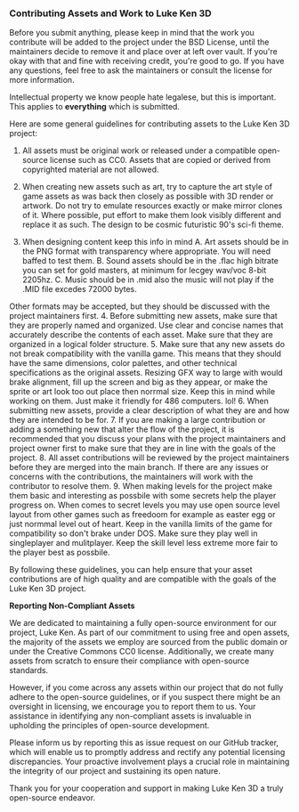 ### Contributing Assets and Work to Luke Ken 3D 

Before you submit anything, please keep in mind that the work you contribute will be added to the project under the BSD License, until the maintainers decide to remove it and place over at left over vault. If you're okay with that and fine with receiving credit, you're good to go. If you have any questions, feel free to ask the maintainers or consult the license for more information. 

Intellectual property we know people hate legalese, but this is important. This applies to
**everything** which is submitted.

Here are some general guidelines for contributing assets to the Luke Ken 3D project:

1. All assets must be original work or released under a compatible open-source license such as CC0. Assets that are copied or derived from copyrighted material are not allowed.
2. When creating new assets such as art, try to capture the art style of game assets as was back then closely as possible with 3D render or artwork. Do not try to emulate resources exactly or make mirror clones of it. Where possible, put effort to make them look visibly different and replace it as such. The design to be cosmic futuristic 90's sci-fi theme.

3. When designing content keep this info in mind 
A. Art assets should be in the PNG format with transparency where appropriate. You will need baffed to test them.
B. Sound assets should be in the .flac high bitrate you can set for gold masters, at minimum for lecgey wav/voc 8-bit 2205hz. 
C. Music should be in .mid also the music will not play if the .MID file excedes 72000 bytes.

Other formats may be accepted, but they should be discussed with the project maintainers first.
4. Before submitting new assets, make sure that they are properly named and organized. Use clear and concise names that accurately describe the contents of each asset. Make sure that they are organized in a logical folder structure.
5. Make sure that any new assets do not break compatibility with the vanilla game. This means that they should have the same dimensions, color palettes, and other technical specifications as the original assets. Resizing GFX way to large with would brake alignment, fill up the screen and big as they appear, or make the sprite or art look too out place then norrmal size. Keep this in mind while working on them. Just make it friendly for 486 computers. lol!
6. When submitting new assets, provide a clear description of what they are and how they are intended to be for. 
7. If you are making a large contribution or adding a something new that alter the flow of the project, it is recommended that you discuss your plans with the project maintainers and project owner first to make sure that they are in line with the goals of the project. 
8. All asset contributions will be reviewed by the project maintainers before they are merged into the main branch. If there are any issues or concerns with the contributions, the maintainers will work with the contributor to resolve them.
9. When making levels for the project make them basic and interesting as possbile with some secrets help the player progress on. When comes to secret levels you may use open source level layout from other games such as freedoom for example as easter egg or just normmal level out of heart. Keep in the vanilla limits of the game for compatibility so don't brake under DOS. Make sure they play well in singleplayer and mulitplayer. Keep the skill level less extreme more fair to the player best as possbile. 

By following these guidelines, you can help ensure that your asset contributions are of high quality and are compatible with the goals of the Luke Ken 3D project.

**Reporting Non-Compliant Assets**

We are dedicated to maintaining a fully open-source environment for our project, Luke Ken. As part of our commitment to using free and open assets, the majority of the assets we employ are sourced from the public domain or under the Creative Commons CC0 license. Additionally, we create many assets from scratch to ensure their compliance with open-source standards.

However, if you come across any assets within our project that do not fully adhere to the open-source guidelines, or if you suspect there might be an oversight in licensing, we encourage you to report them to us. Your assistance in identifying any non-compliant assets is invaluable in upholding the principles of open-source development.

Please inform us by reporting this as issue request on our GitHub tracker, which will enable us to promptly address and rectify any potential licensing discrepancies. Your proactive involvement plays a crucial role in maintaining the integrity of our project and sustaining its open nature.

Thank you for your cooperation and support in making Luke Ken 3D a truly open-source endeavor.

